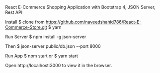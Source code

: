 React E-Commerce Shopping Application with Bootstrap 4, JSON Server, Rest API


Install
$ clone from https://github.com/naveedshahid786/React-E-Commerce-Store.git
$ yarn


Run Server
$ npm install -g json-server

Then
$ json-server public/db.json --port 8000


Run App
$ npm start
or
$ yarn start


Open http://localhost:3000 to view it in the browser.
